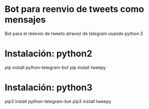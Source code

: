 # Bot para reenvio de tweets como mensajes
Bot para el reenvio de tweets atravez de telegram usando python 3

# Instalación: python2
pip install python-telegram-bot
pip install tweepy
# Instalación: python3
pip3 install python-telegram-bot
pip3 install tweepy
